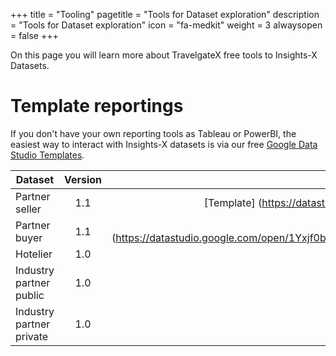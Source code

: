 +++
title = "Tooling"
pagetitle = "Tools for Dataset exploration"
description = "Tools for Dataset exploration"
icon = "fa-medkit"
weight = 3
alwaysopen = false
+++

On this page you will learn more about TravelgateX free tools to Insights-X Datasets.


# Template reportings

If you don't have your own reporting tools as Tableau or PowerBI, the easiest way to interact with Insights-X datasets is via our free [Google Data Studio Templates](https://datastudio.google.com/u/0/navigation/reporting). 


| Dataset          | Version          | GDS Template  |
| -------------    |:----------------:| -----------:  |
| Partner seller    | 1.1             |    [Template] (https://datastudio.google.com/s/nAuiuI9_l1M)  |
| Partner buyer   | 1.1              |   [Template] (https://datastudio.google.com/open/1Yxjf0b5Krk47hA_O3IF8Kgd9lshe6lQY)           |
| Hotelier         | 1.0              |               |
| Industry partner public | 1.0       |      [Example of premium reports](https://blog.travelgatex.com/wp-content/uploads/2019/10/SEA_Travel_Insights_TGX-1.pdf)         |
| Industry partner private | 1.0      |               |

